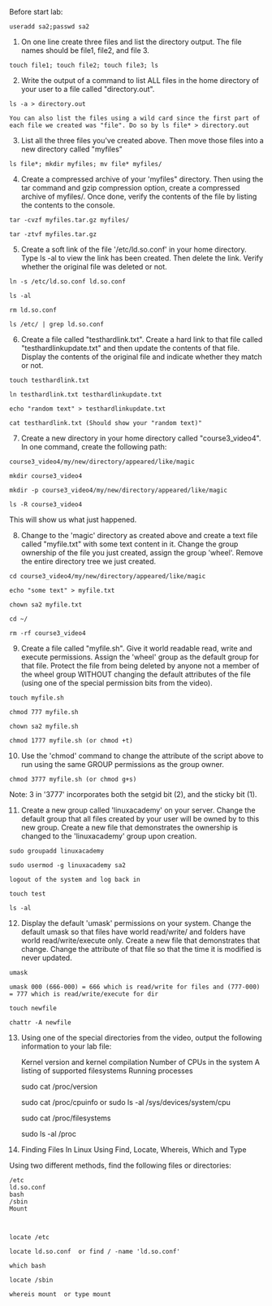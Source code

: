 Before start lab:
```
useradd sa2;passwd sa2
```

1. On one line create three files and list the directory output. The file names should be file1, file2, and file 3.
```
touch file1; touch file2; touch file3; ls
```
2. Write the output of a command to list ALL files in the home directory of your user to a file called "directory.out".
```
ls -a > directory.out
```

    You can also list the files using a wild card since the first part of each file we created was "file". Do so by ls file* > directory.out

3. List all the three files you've created above. Then move those files into a new directory called "myfiles"
```
ls file*; mkdir myfiles; mv file* myfiles/
```
4. Create a compressed archive of your 'myfiles" directory. Then using the tar command and gzip compression option, create a compressed archive of myfiles/. Once done, verify the contents of the file by listing the contents to the console.
```
tar -cvzf myfiles.tar.gz myfiles/

tar -ztvf myfiles.tar.gz
```
5. Create a soft link of the file '/etc/ld.so.conf' in your home directory. Type ls -al to view the link has been created. Then delete the link. Verify whether the original file was deleted or not.
```
ln -s /etc/ld.so.conf ld.so.conf

ls -al

rm ld.so.conf

ls /etc/ | grep ld.so.conf
```
6. Create a file called "testhardlink.txt". Create a hard link to that file called "testhardlinkupdate.txt" and then update the contents of that file. Display the contents of the original file and indicate whether they match or not.
```
touch testhardlink.txt

ln testhardlink.txt testhardlinkupdate.txt

echo "random text" > testhardlinkupdate.txt

cat testhardlink.txt (Should show your "random text)"
```
7. Create a new directory in your home directory called "course3_video4". In one command, create the following path:
```
course3_video4/my/new/directory/appeared/like/magic

mkdir course3_video4

mkdir -p course3_video4/my/new/directory/appeared/like/magic

ls -R course3_video4
``` 
This will show us what just happened.

8. Change to the 'magic' directory as created above and create a text file called "myfile.txt" with some text content in it. Change the group ownership of the file you just created, assign the group 'wheel'. Remove the entire directory tree we just created.
```
cd course3_video4/my/new/directory/appeared/like/magic

echo "some text" > myfile.txt

chown sa2 myfile.txt

cd ~/

rm -rf course3_video4
```
9. Create a file called "myfile.sh". Give it world readable read, write and execute permissions. Assign the 'wheel' group as the default group for that file. Protect the file from being deleted by anyone not a member of the wheel group WITHOUT changing the default attributes of the file (using one of the special permission bits from the video).
```
touch myfile.sh

chmod 777 myfile.sh

chown sa2 myfile.sh

chmod 1777 myfile.sh (or chmod +t)
```
10. Use the 'chmod' command to change the attribute of the script above to run using the same GROUP permissions as the group owner.
```
chmod 3777 myfile.sh (or chmod g+s) 
```
Note: 3 in '3777' incorporates both the setgid bit (2), and the sticky bit (1).

11. Create a new group called 'linuxacademy' on your server. Change the default group that all files created by your user will be owned by to this new group. Create a new file that demonstrates the ownership is changed to the 'linuxacademy' group upon creation.
```
sudo groupadd linuxacademy

sudo usermod -g linuxacademy sa2

logout of the system and log back in

touch test

ls -al
```
12. Display the default 'umask' permissions on your system. Change the default umask so that files have world read/write/ and folders have world read/write/execute only. Create a new file that demonstrates that change. Change the attribute of that file so that the time it is modified is never updated.
```
umask

umask 000 (666-000) = 666 which is read/write for files and (777-000) = 777 which is read/write/execute for dir

touch newfile

chattr -A newfile
```
13. Using one of the special directories from the video, output the following information to your lab file:

 

    Kernel version and kernel compilation
    Number of CPUs in the system
    A listing of supported filesystems
    Running processes

 

    sudo cat /proc/version

    sudo cat /proc/cpuinfo or sudo ls -al /sys/devices/system/cpu

    sudo cat /proc/filesystems

    sudo ls -al /proc

 

14. Finding Files In Linux Using Find, Locate, Whereis, Which and Type

Using two different methods, find the following files or directories:

    /etc
    ld.so.conf
    bash
    /sbin
    Mount

 

    locate /etc

    locate ld.so.conf  or find / -name 'ld.so.conf'

    which bash

    locate /sbin

    whereis mount  or type mount